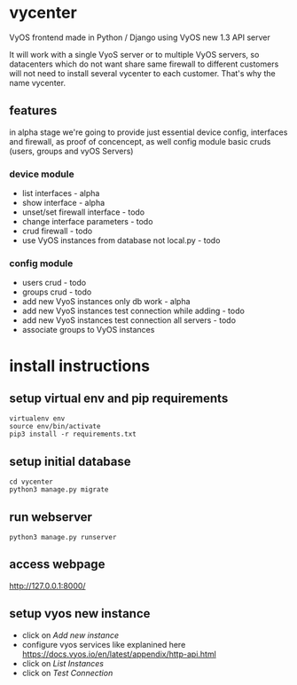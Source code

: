 # vycenter
VyOS frontend made in Python / Django using VyOS new 1.3 API server

It will work with a single VyoS server or to multiple VyOS servers, so datacenters which do not want share same firewall to different customers will not need to install several vycenter to each customer. That's why the name vycenter.

## features
in alpha stage we're going to provide just essential device config, interfaces and firewall, as proof of concencept, as well config module basic cruds (users, groups and vyOS Servers)

### device module
* list interfaces - alpha
* show interface - alpha
* unset/set firewall interface - todo
* change interface parameters - todo
* crud firewall - todo
* use VyOS instances from database not local.py - todo

### config module
* users crud - todo
* groups crud - todo
* add new VyoS instances only db work - alpha
* add new VyoS instances test connection while adding - todo
* add new VyoS instances test connection all servers - todo
* associate groups to VyOS instances

# install instructions

## setup virtual env and pip requirements
```
virtualenv env
source env/bin/activate
pip3 install -r requirements.txt
```

## setup initial database
```
cd vycenter
python3 manage.py migrate
```

## run webserver
```
python3 manage.py runserver
```

## access webpage
http://127.0.0.1:8000/


## setup vyos new instance
* click on *Add new instance*
* configure vyos services like explanined here https://docs.vyos.io/en/latest/appendix/http-api.html
* click on *List Instances*
* click on *Test Connection*
